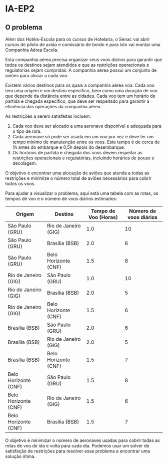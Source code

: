 # IA-EP2

## O problema

Além dos Hotéis-Escola para os cursos de Hotelaria, o Senac vai abrir cursos de 
piloto de avião e comissário de bordo e para isto vai montar uma Companhia Aérea Escola.

Esta companhia aérea precisa organizar seus voos diários para garantir que todos os 
destinos sejam atendidos e que as restrições operacionais e regulatórias sejam cumpridas.
A companhia aérea possui um conjunto de aviões para alocar a cada voo.

Existem vários destinos para os quais a companhia aérea voa. Cada voo tem uma origem e 
um destino específico, bem como uma duração de voo que depende da distância entre as 
cidades. Cada voo tem um horário de partida e chegada específico, que deve ser 
respeitado para garantir a eficiência das operações da companhia aérea.

As restrições a serem satisfeitas incluem:
1. Cada voo deve ser alocado a uma aeronave disponível e adequada para o tipo de rota.
2. Cada aeronave só pode ser usada em um voo por vez e deve ter um tempo mínimo de 
manutenção entre os voos. Este tempo é de cerca de 1h antes do embarque e 0,5h depois 
do desembarque.
3. Os horários de partida e chegada dos voos devem respeitar as restrições operacionais
e regulatórias, incluindo horários de pouso e decolagem.

O objetivo é encontrar uma alocação de aviões que atenda a todas as restrições e minimize 
o número total de aviões necessários para cobrir todos os voos.

Para ajudar a visualizar o problema, aqui está uma tabela com as rotas, os tempos de voo 
e o número de voos diários estimados:

| Origem               | Destino              | Tempo de Voo (Horas) | Número de voos diários |
|----------------------|----------------------|----------------------|------------------------|
| São Paulo (GRU)      | Rio de Janeiro (GIG) | 1.0                  | 10                     |
| São Paulo (GRU)      | Brasília (BSB)       | 2.0                  | 6                      |
| São Paulo (GRU)      | Belo Horizonte (CNF) | 1.5                  | 8                      |
| Rio de Janeiro (GIG) | São Paulo (GRU)      | 1.0                  | 10                     |
| Rio de Janeiro (GIG) | Brasília (BSB)       | 2.0                  | 5                      |
| Rio de Janeiro (GIG) | Belo Horizonte (CNF) | 1.5                  | 6                      |
| Brasília (BSB)       | São Paulo (GRU)      | 2.0                  | 6                      |
| Brasília (BSB)       | Rio de Janeiro (GIG) | 2.0                  | 5                      |
| Brasília (BSB)       | Belo Horizonte (CNF) | 1.5                  | 7                      |
| Belo Horizonte (CNF) | São Paulo (GRU)      | 1.5                  | 8                      |
| Belo Horizonte (CNF) | Rio de Janeiro (GIG) | 1.5                  | 6                      |
| Belo Horizonte (CNF) | Brasília (BSB)       | 1.5                  | 7                      |

O objetivo é minimizar o número de aeronaves usadas para cobrir todas as rotas de voo de 
ida e volta para cada dia. Podemos usar um solver de satisfação de restrições para 
resolver esse problema e encontrar uma solução ótima.
